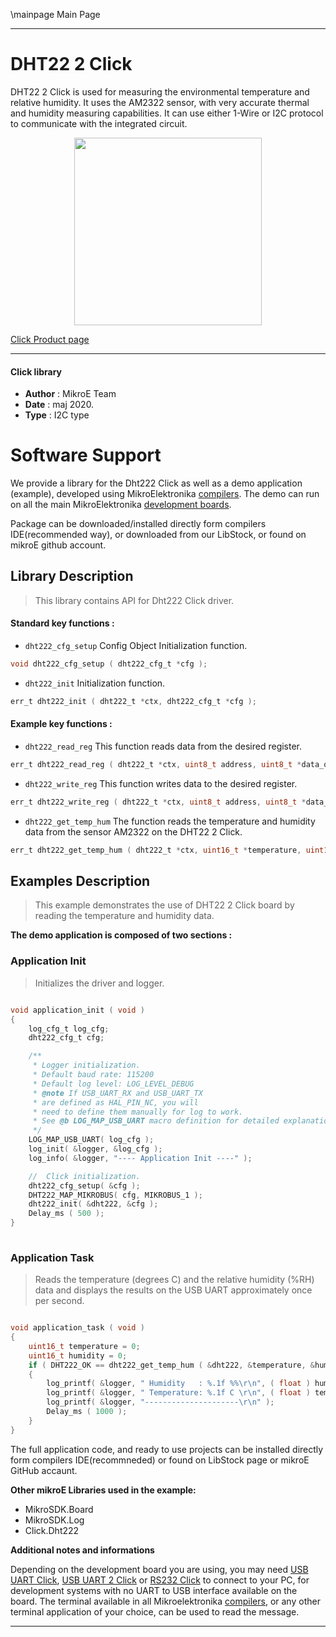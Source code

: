 \mainpage Main Page
 
---
# DHT22 2 Click

DHT22 2 Click is used for measuring the environmental temperature and relative humidity. It uses the AM2322 sensor, with very accurate thermal and humidity measuring capabilities. It can use either 1-Wire or I2C protocol to communicate with the integrated circuit.

<p align="center">
  <img src="https://download.mikroe.com/images/click_for_ide/dht222_click.png" height=300px>
</p>


[Click Product page](https://www.mikroe.com/dht22-2-click)

---


#### Click library 

- **Author**        : MikroE Team
- **Date**          : maj 2020.
- **Type**          : I2C type


# Software Support

We provide a library for the Dht222 Click 
as well as a demo application (example), developed using MikroElektronika 
[compilers](https://shop.mikroe.com/compilers). 
The demo can run on all the main MikroElektronika [development boards](https://shop.mikroe.com/development-boards).

Package can be downloaded/installed directly form compilers IDE(recommended way), or downloaded from our LibStock, or found on mikroE github account. 

## Library Description

> This library contains API for Dht222 Click driver.

#### Standard key functions :

- `dht222_cfg_setup` Config Object Initialization function.
```c
void dht222_cfg_setup ( dht222_cfg_t *cfg ); 
```

- `dht222_init` Initialization function.
```c
err_t dht222_init ( dht222_t *ctx, dht222_cfg_t *cfg );
```

#### Example key functions :

- `dht222_read_reg` This function reads data from the desired register.
```c
err_t dht222_read_reg ( dht222_t *ctx, uint8_t address, uint8_t *data_out, uint8_t len );
```

- `dht222_write_reg` This function writes data to the desired register.
```c
err_t dht222_write_reg ( dht222_t *ctx, uint8_t address, uint8_t *data_in, uint8_t len );
```

- `dht222_get_temp_hum` The function reads the temperature and humidity data from the sensor AM2322 on the DHT22 2 Click.
```c
err_t dht222_get_temp_hum ( dht222_t *ctx, uint16_t *temperature, uint16_t *humidity );
```

## Examples Description

> This example demonstrates the use of DHT22 2 Click board by reading the temperature and humidity data.

**The demo application is composed of two sections :**

### Application Init 

> Initializes the driver and logger.

```c

void application_init ( void )
{
    log_cfg_t log_cfg;
    dht222_cfg_t cfg;

    /** 
     * Logger initialization.
     * Default baud rate: 115200
     * Default log level: LOG_LEVEL_DEBUG
     * @note If USB_UART_RX and USB_UART_TX 
     * are defined as HAL_PIN_NC, you will 
     * need to define them manually for log to work. 
     * See @b LOG_MAP_USB_UART macro definition for detailed explanation.
     */
    LOG_MAP_USB_UART( log_cfg );
    log_init( &logger, &log_cfg );
    log_info( &logger, "---- Application Init ----" );

    //  Click initialization.
    dht222_cfg_setup( &cfg );
    DHT222_MAP_MIKROBUS( cfg, MIKROBUS_1 );
    dht222_init( &dht222, &cfg );
    Delay_ms ( 500 );
}
  
```

### Application Task

> Reads the temperature (degrees C) and the relative humidity (%RH) data and displays the results on the USB UART approximately once per second.

```c

void application_task ( void )
{
    uint16_t temperature = 0;
    uint16_t humidity = 0;
    if ( DHT222_OK == dht222_get_temp_hum ( &dht222, &temperature, &humidity ) )
    {
        log_printf( &logger, " Humidity   : %.1f %%\r\n", ( float ) humidity / 10 );
        log_printf( &logger, " Temperature: %.1f C \r\n", ( float ) temperature / 10 );
        log_printf( &logger, "---------------------\r\n" );
        Delay_ms ( 1000 );
    }
}

``` 

The full application code, and ready to use projects can be  installed directly form compilers IDE(recommneded) or found on LibStock page or mikroE GitHub accaunt.

**Other mikroE Libraries used in the example:** 

- MikroSDK.Board
- MikroSDK.Log
- Click.Dht222

**Additional notes and informations**

Depending on the development board you are using, you may need 
[USB UART Click](https://shop.mikroe.com/usb-uart-click), 
[USB UART 2 Click](https://shop.mikroe.com/usb-uart-2-click) or 
[RS232 Click](https://shop.mikroe.com/rs232-click) to connect to your PC, for 
development systems with no UART to USB interface available on the board. The 
terminal available in all Mikroelektronika 
[compilers](https://shop.mikroe.com/compilers), or any other terminal application 
of your choice, can be used to read the message.



---
